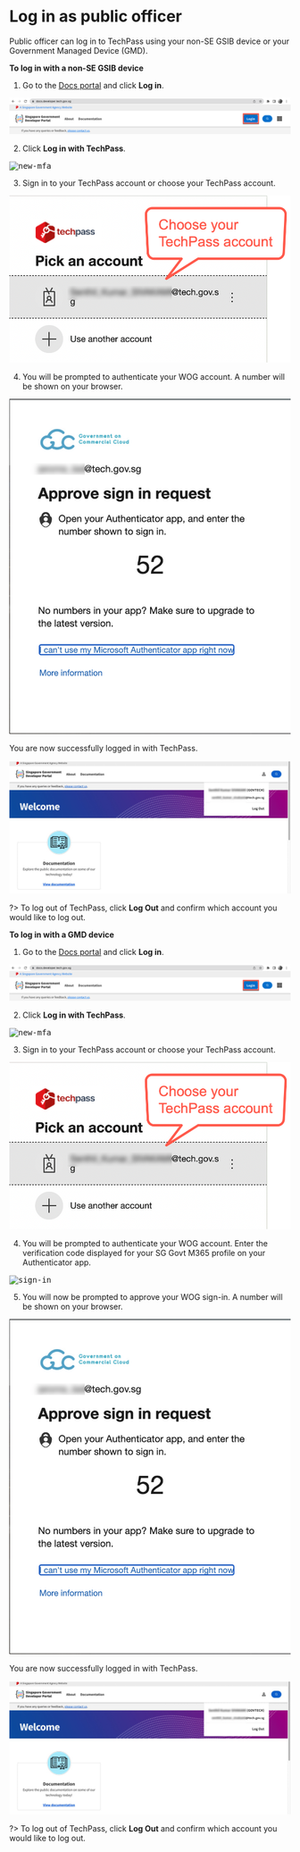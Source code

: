 # Log in as public officer

Public officer can log in to TechPass using your non-SE GSIB device or your Government Managed Device (GMD).

**To log in with a non-SE GSIB device**

1. Go to the [Docs portal](https://docs.developer.tech.gov.sg/) and click **Log in**.

<kbd>![new-mfa](assets/images/onboarding/po-non-se/new-docs-portal.png)</kbd>

2. Click **Log in with TechPass**.

<kbd>![new-mfa](assets/images/onboarding/po-non-se/new-docs.png)</kbd>

3. Sign in to your TechPass account or choose your TechPass account.

<kbd>![sign-in](assets/images/access-sgts-services-using-techpass/log-in-with-techpass.png)</kbd>

4. You will be prompted to authenticate your WOG account. A number will be shown on your browser.

<kbd>![new-mfa](assets/images/onboarding/po-non-se/new-mfa.png)</kbd>

You are now successfully logged in with TechPass.

<kbd>![after-po-login](assets/images/access-sgts-services-using-techpass/final.png)</kbd>

?> To log out of TechPass, click **Log Out** and confirm which account you would like to log out.

**To log in with a GMD device**

1. Go to the [Docs portal](https://docs.developer.tech.gov.sg/) and click **Log in**.

<kbd>![new-mfa](assets/images/onboarding/po-non-se/new-docs-portal.png)</kbd>

2. Click **Log in with TechPass**.

<kbd>![new-mfa](assets/images/onboarding/po-non-se/new-docs.png)</kbd>

3. Sign in to your TechPass account or choose your TechPass account.

<kbd>![sign-in](assets/images/access-sgts-services-using-techpass/log-in-with-techpass.png)</kbd>

4. You will be prompted to authenticate your WOG account. Enter the verification code displayed for your SG Govt M365 profile on your Authenticator app.
 
<kbd>![sign-in](assets/images/assets/images/access-sgts-services-using-techpass/verification-code-po.png)</kbd>

5. You will now be prompted to approve your WOG sign-in. A number will be shown on your browser.

<kbd>![new-mfa](assets/images/onboarding/po-non-se/new-mfa.png)</kbd>

You are now successfully logged in with TechPass.

<kbd>![after-po-login](assets/images/access-sgts-services-using-techpass/final.png)</kbd>

?> To log out of TechPass, click **Log Out** and confirm which account you would like to log out.